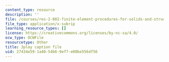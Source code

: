 ```yaml
---
content_type: resource
description: ''
file: /courses/res-2-002-finite-element-procedures-for-solids-and-structures-spring-2010/27434e591a4054b69ef7e00be5564f56_GpV_9EtObvs.vtt
file_type: application/x-subrip
learning_resource_types: []
license: https://creativecommons.org/licenses/by-nc-sa/4.0/
ocw_type: OCWFile
resourcetype: Other
title: 3play caption file
uid: 27434e59-1a40-54b6-9ef7-e00be5564f56
---
```


